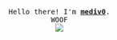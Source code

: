 <p align="center">
  <br>
  <samp>
    Hello there! I'm <b><a rel="nofollow noopener noreferrer" target="_blank" href="https://twitter.com/MahdiFakhr">mediv0</a></b>.
    <br>WOOF<br>

</samp>

  <img src="https://cdn.statically.io/img/nextshark.com/wp-content/uploads/2018/01/tumblr_ol3lldvM801qze3hdo1_r1_500.gif?quality=100" />

</p>
